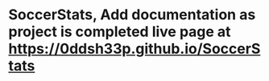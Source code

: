 # SoccerStats, Add documentation as project is completed live page at https://0ddsh33p.github.io/SoccerStats
